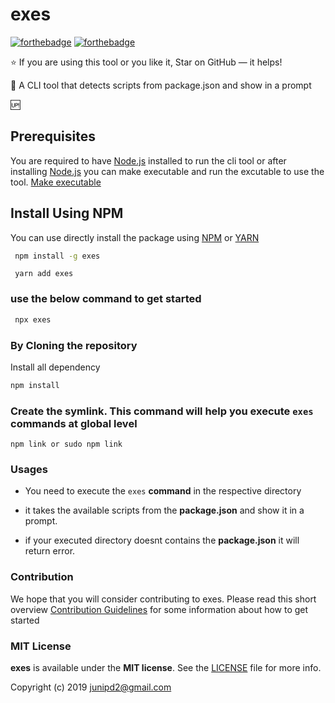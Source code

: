 # exes

[![forthebadge](https://forthebadge.com/images/badges/made-with-javascript.svg)]() [![forthebadge](https://forthebadge.com/images/badges/built-with-love.svg)]()

:star: If you are using this tool or you like it, Star on GitHub — it helps!

:rocket: A CLI tool that detects scripts from package.json and show in a prompt

:up: 


## Prerequisites

You are required to have [Node.js](https://nodejs.org/) installed to run the cli tool or after installing [Node.js](https://nodejs.org/) you can make executable and run the excutable to use the tool. [Make executable](#making-executable)

## Install Using NPM

You can use directly install the package using 
[NPM](https://www.npmjs.com/package/exes)  or  [YARN](https://yarnpkg.com/en/package/exes)

```sh
 npm install -g exes
```
```   
 yarn add exes
```

### use the below command to get started

```sh
 npx exes
```

### By Cloning the repository

Install all dependency 


```sh
npm install 
```

### Create the symlink. This command will help you execute `exes` commands at global level 


```
npm link or sudo npm link
```


### Usages

- You need to execute the `exes` **command** in the respective directory

- it takes the available scripts from the **package.json** and show it in a prompt.

- if your executed directory doesnt contains the **package.json** it will return error.




### Contribution

We hope that you will consider contributing to exes. Please read this short overview [Contribution Guidelines](https://github.com/junipdewan/exes/blob/master/CONTRIBUTING.md) for some information about how to get started 

### MIT License

**exes** is available under the **MIT license**. See the [LICENSE](https://github.com/junipdewan/exes/blob/master/LICENSE) file for more info.

Copyright (c) 2019 <junipd2@gmail.com>
